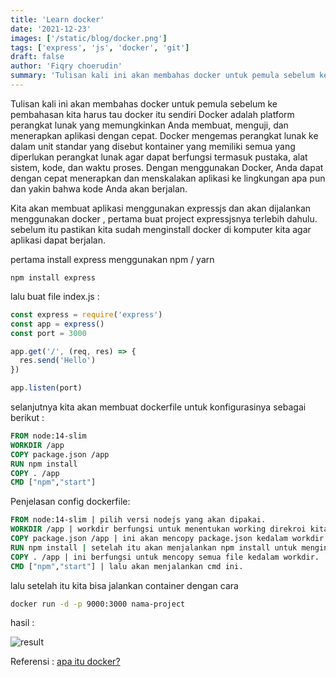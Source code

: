 ```yaml
---
title: 'Learn docker'
date: '2021-12-23'
images: ['/static/blog/docker.png']
tags: ['express', 'js', 'docker', 'git']
draft: false
author: 'Fiqry choerudin'
summary: 'Tulisan kali ini akan membahas docker untuk pemula sebelum ke pembahasan kita harus tau docker itu sendiri Docker adalah platform perangkat.'
---
```


Tulisan kali ini akan membahas docker untuk pemula sebelum ke pembahasan kita harus tau docker itu sendiri Docker adalah platform perangkat lunak yang memungkinkan Anda membuat, menguji, dan menerapkan aplikasi dengan cepat. Docker mengemas perangkat lunak ke dalam unit standar yang disebut kontainer yang memiliki semua yang diperlukan perangkat lunak agar dapat berfungsi termasuk pustaka, alat sistem, kode, dan waktu proses. Dengan menggunakan Docker, Anda dapat dengan cepat menerapkan dan menskalakan aplikasi ke lingkungan apa pun dan yakin bahwa kode Anda akan berjalan.

Kita akan membuat aplikasi menggunakan expressjs dan akan dijalankan menggunakan docker , pertama buat project expressjsnya terlebih dahulu. sebelum itu pastikan kita sudah menginstall docker di komputer kita agar aplikasi dapat berjalan.

pertama install express menggunakan npm / yarn

```
npm install express
```

lalu buat file index.js :

```js
const express = require('express')
const app = express()
const port = 3000

app.get('/', (req, res) => {
  res.send('Hello')
})

app.listen(port)
```

selanjutnya kita akan membuat dockerfile untuk konfigurasinya sebagai berikut :

```dockerfile
FROM node:14-slim
WORKDIR /app
COPY package.json /app
RUN npm install
COPY . /app
CMD ["npm","start"]
```

Penjelasan config dockerfile:

```dockerfile
FROM node:14-slim | pilih versi nodejs yang akan dipakai.
WORKDIR /app | workdir berfungsi untuk menentukan working direkroi kita.
COPY package.json /app | ini akan mencopy package.json kedalam workdir app.
RUN npm install | setelah itu akan menjalankan npm install untuk menginstall package.
COPY . /app | ini berfungsi untuk mencopy semua file kedalam workdir.
CMD ["npm","start"] | lalu akan menjalankan cmd ini.
```

lalu setelah itu kita bisa jalankan container dengan cara

```bash
docker run -d -p 9000:3000 nama-project
```

hasil :

![result](https://user-images.githubusercontent.com/25787603/147196586-e742c7e5-dcba-4516-b9b7-937378410b9c.png)

Referensi : [apa itu docker?](https://aws.amazon.com/id/docker/)
